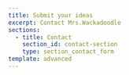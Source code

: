 ```yaml
---
title: Submit your ideas
excerpt: Contact Mrs.Wackadoodle
sections:
  - title: Contact
    section_id: contact-section
    type: section_contact_form
template: advanced
---
```

